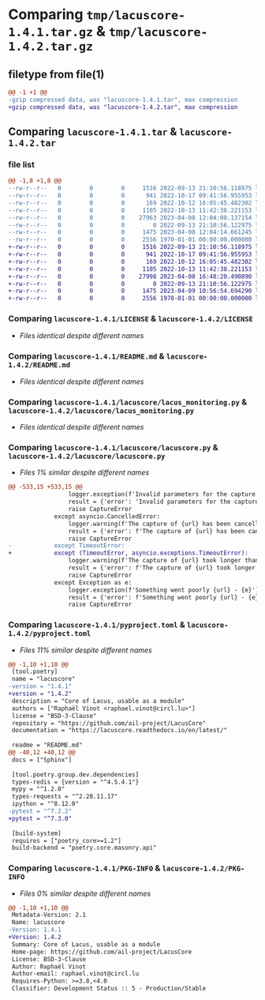 # Comparing `tmp/lacuscore-1.4.1.tar.gz` & `tmp/lacuscore-1.4.2.tar.gz`

## filetype from file(1)

```diff
@@ -1 +1 @@
-gzip compressed data, was "lacuscore-1.4.1.tar", max compression
+gzip compressed data, was "lacuscore-1.4.2.tar", max compression
```

## Comparing `lacuscore-1.4.1.tar` & `lacuscore-1.4.2.tar`

### file list

```diff
@@ -1,8 +1,8 @@
--rw-r--r--   0        0        0     1516 2022-09-13 21:10:56.118975 lacuscore-1.4.1/LICENSE
--rw-r--r--   0        0        0      941 2022-10-17 09:41:56.955953 lacuscore-1.4.1/README.md
--rw-r--r--   0        0        0      169 2022-10-12 16:05:45.482302 lacuscore-1.4.1/lacuscore/__init__.py
--rw-r--r--   0        0        0     1105 2022-10-13 11:42:38.221153 lacuscore-1.4.1/lacuscore/lacus_monitoring.py
--rw-r--r--   0        0        0    27963 2023-04-08 12:04:00.137154 lacuscore-1.4.1/lacuscore/lacuscore.py
--rw-r--r--   0        0        0        0 2022-09-13 21:10:56.122975 lacuscore-1.4.1/lacuscore/py.typed
--rw-r--r--   0        0        0     1475 2023-04-08 12:04:14.661245 lacuscore-1.4.1/pyproject.toml
--rw-r--r--   0        0        0     2556 1970-01-01 00:00:00.000000 lacuscore-1.4.1/PKG-INFO
+-rw-r--r--   0        0        0     1516 2022-09-13 21:10:56.118975 lacuscore-1.4.2/LICENSE
+-rw-r--r--   0        0        0      941 2022-10-17 09:41:56.955953 lacuscore-1.4.2/README.md
+-rw-r--r--   0        0        0      169 2022-10-12 16:05:45.482302 lacuscore-1.4.2/lacuscore/__init__.py
+-rw-r--r--   0        0        0     1105 2022-10-13 11:42:38.221153 lacuscore-1.4.2/lacuscore/lacus_monitoring.py
+-rw-r--r--   0        0        0    27998 2023-04-08 16:48:20.490890 lacuscore-1.4.2/lacuscore/lacuscore.py
+-rw-r--r--   0        0        0        0 2022-09-13 21:10:56.122975 lacuscore-1.4.2/lacuscore/py.typed
+-rw-r--r--   0        0        0     1475 2023-04-09 10:56:54.694290 lacuscore-1.4.2/pyproject.toml
+-rw-r--r--   0        0        0     2556 1970-01-01 00:00:00.000000 lacuscore-1.4.2/PKG-INFO
```

### Comparing `lacuscore-1.4.1/LICENSE` & `lacuscore-1.4.2/LICENSE`

 * *Files identical despite different names*

### Comparing `lacuscore-1.4.1/README.md` & `lacuscore-1.4.2/README.md`

 * *Files identical despite different names*

### Comparing `lacuscore-1.4.1/lacuscore/lacus_monitoring.py` & `lacuscore-1.4.2/lacuscore/lacus_monitoring.py`

 * *Files identical despite different names*

### Comparing `lacuscore-1.4.1/lacuscore/lacuscore.py` & `lacuscore-1.4.2/lacuscore/lacuscore.py`

 * *Files 1% similar despite different names*

```diff
@@ -533,15 +533,15 @@
                 logger.exception(f'Invalid parameters for the capture of {url} - {e}')
                 result = {'error': 'Invalid parameters for the capture of {url} - {e}'}
                 raise CaptureError
             except asyncio.CancelledError:
                 logger.warning(f'The capture of {url} has been cancelled.')
                 result = {'error': f'The capture of {url} has been cancelled.'}
                 raise CaptureError
-            except TimeoutError:
+            except (TimeoutError, asyncio.exceptions.TimeoutError):
                 logger.warning(f'The capture of {url} took longer than the allowed max capture time ({self.max_capture_time}s)')
                 result = {'error': f'The capture of {url} took longer than the allowed max capture time ({self.max_capture_time}s)'}
                 raise CaptureError
             except Exception as e:
                 logger.exception(f'Something went poorly {url} - {e}')
                 result = {'error': f'Something went poorly {url} - {e}'}
                 raise CaptureError
```

### Comparing `lacuscore-1.4.1/pyproject.toml` & `lacuscore-1.4.2/pyproject.toml`

 * *Files 11% similar despite different names*

```diff
@@ -1,10 +1,10 @@
 [tool.poetry]
 name = "lacuscore"
-version = "1.4.1"
+version = "1.4.2"
 description = "Core of Lacus, usable as a module"
 authors = ["Raphaël Vinot <raphael.vinot@circl.lu>"]
 license = "BSD-3-Clause"
 repository = "https://github.com/ail-project/LacusCore"
 documentation = "https://lacuscore.readthedocs.io/en/latest/"
 
 readme = "README.md"
@@ -40,12 +40,12 @@
 docs = ["Sphinx"]
 
 [tool.poetry.group.dev.dependencies]
 types-redis = {version = "^4.5.4.1"}
 mypy = "^1.2.0"
 types-requests = "^2.28.11.17"
 ipython = "^8.12.0"
-pytest = "^7.2.2"
+pytest = "^7.3.0"
 
 [build-system]
 requires = ["poetry_core>=1.2"]
 build-backend = "poetry.core.masonry.api"
```

### Comparing `lacuscore-1.4.1/PKG-INFO` & `lacuscore-1.4.2/PKG-INFO`

 * *Files 0% similar despite different names*

```diff
@@ -1,10 +1,10 @@
 Metadata-Version: 2.1
 Name: lacuscore
-Version: 1.4.1
+Version: 1.4.2
 Summary: Core of Lacus, usable as a module
 Home-page: https://github.com/ail-project/LacusCore
 License: BSD-3-Clause
 Author: Raphaël Vinot
 Author-email: raphael.vinot@circl.lu
 Requires-Python: >=3.8,<4.0
 Classifier: Development Status :: 5 - Production/Stable
```

